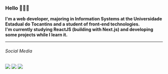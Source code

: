 ### Hello 👨🏾‍🚀

**I'm a web developer, majoring in Information Systems at the Universidade Estadual do Tocantins and a student of front-end technologies.**   
**I'm currently studying ReactJS (building with Next.js) and developing some projects while I learn it.**

---

###### Social Media
[<img src="https://img.shields.io/badge/medium-%2312100E.svg?&style=for-the-badge&logo=medium&logoColor=white" />](https://medium.com/@theigorlourenco) [<img src="https://img.shields.io/badge/linkedin-%230077B5.svg?&style=for-the-badge&logo=linkedin&logoColor=white" />](https://www.linkedin.com/in/igorlrnc/) [<img src="https://img.shields.io/badge/twitter-%231DA1F2.svg?&style=for-the-badge&logo=twitter&logoColor=white" />](https://twitter.com/igorlrnco) 
